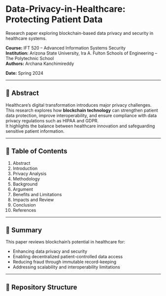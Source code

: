 # Data-Privacy-in-Healthcare: Protecting Patient Data
Research paper exploring blockchain-based data privacy and security in healthcare systems.

**Course:** IFT 520 – Advanced Information Systems Security  
**Institution:** Arizona State University, Ira A. Fulton Schools of Engineering – The Polytechnic School    
**Authors:** Archana Kanchimireddy 

**Date:** Spring 2024  

---

## 🧠 Abstract
Healthcare’s digital transformation introduces major privacy challenges.  
This research explores how **blockchain technology** can strengthen patient data protection, improve interoperability, and ensure compliance with data privacy regulations such as HIPAA and GDPR.  
It highlights the balance between healthcare innovation and safeguarding sensitive patient information.

---

## 📑 Table of Contents
1. Abstract  
2. Introduction  
3. Privacy Analysis  
4. Methodology  
5. Background  
6. Argument  
7. Benefits and Limitations  
8. Impacts and Review  
9. Conclusion  
10. References  

---

## 🧩 Summary
This paper reviews blockchain’s potential in healthcare for:
- Enhancing data privacy and security  
- Enabling decentralized patient-controlled data access  
- Reducing fraud through immutable record-keeping  
- Addressing scalability and interoperability limitations  

---

## 📂 Repository Structure
